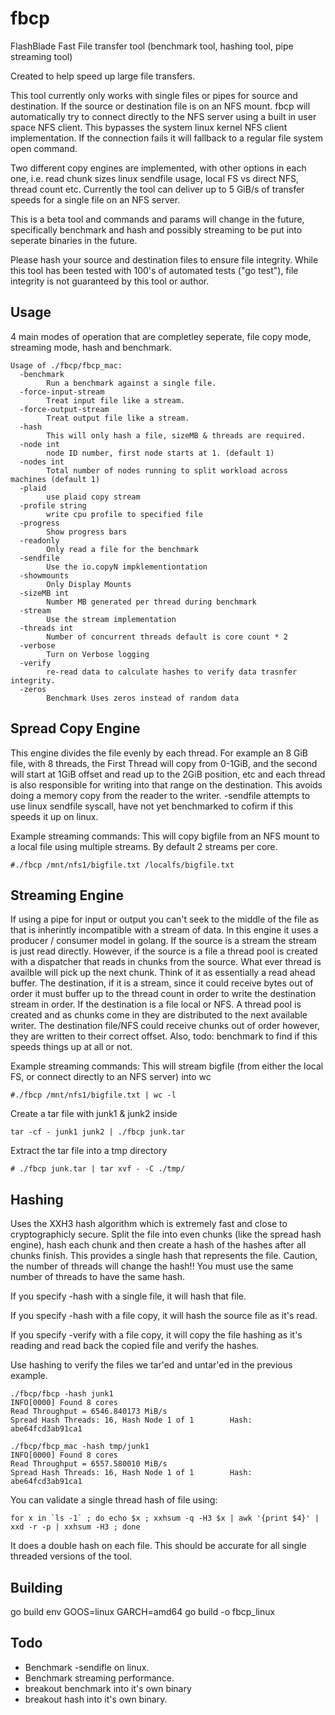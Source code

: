 # fbcp
FlashBlade Fast File transfer tool (benchmark tool, hashing tool, pipe streaming tool)

Created to help speed up large file transfers.

This tool currently only works with single files or pipes for source and destination.  If the source or destination file is on an NFS mount.  fbcp will automatically try to connect directly to the NFS server using a built in user space NFS client.  This bypasses the system linux kernel NFS client implementation.  If the connection fails it will fallback to a regular file system open command.

Two different copy engines are implemented, with other options in each one, i.e. read chunk sizes 
linux sendfile usage, local FS vs direct NFS, thread count etc.   Currently the tool can deliver up 
to 5 GiB/s of transfer speeds for a single file on an NFS server.

This is a beta tool and commands and params will change in the future, specifically benchmark and hash and possibly streaming to be put into seperate binaries in the future.

Please hash your source and destination files to ensure file integrity.  While this tool has been tested with 100's of automated tests ("go test"), file integrity is not guaranteed by this tool or author.    

## Usage

4 main modes of operation that are completley seperate, file copy mode, streaming mode, hash and benchmark.

```
Usage of ./fbcp/fbcp_mac:
  -benchmark
    	Run a benchmark against a single file.
  -force-input-stream
    	Treat input file like a stream.
  -force-output-stream
    	Treat output file like a stream.
  -hash
    	This will only hash a file, sizeMB & threads are required.
  -node int
    	node ID number, first node starts at 1. (default 1)
  -nodes int
    	Total number of nodes running to split workload across machines (default 1)
  -plaid
    	use plaid copy stream
  -profile string
    	write cpu profile to specified file
  -progress
    	Show progress bars
  -readonly
    	Only read a file for the benchmark
  -sendfile
    	Use the io.copyN impklementiontation
  -showmounts
    	Only Display Mounts
  -sizeMB int
    	Number MB generated per thread during benchmark
  -stream
    	Use the stream implementation
  -threads int
    	Number of concurrent threads default is core count * 2
  -verbose
    	Turn on Verbose logging
  -verify
    	re-read data to calculate hashes to verify data trasnfer integrity.
  -zeros
    	Benchmark Uses zeros instead of random data
```

## Spread Copy Engine
This engine divides the file evenly by each thread.  For example an 8 GiB file, with 8 threads, the First 
Thread will copy from 0-1GiB, and the second will start at 1GiB offset and read up to the 2GiB position, etc and 
each thread is also responsible for writing into that range on the destination.  This avoids doing a memory copy 
from the reader to the writer.  -sendfile attempts to use linux sendfile syscall, have not yet benchmarked to 
cofirm if this speeds it up on linux.   

Example streaming commands:
This will copy bigfile from an NFS mount to a local file using multiple streams.  By default 2 streams per core.
```
#./fbcp /mnt/nfs1/bigfile.txt /localfs/bigfile.txt
```

## Streaming Engine
If using a pipe for input or output you can't seek to the middle of the file as that is inherintly incompatible with a stream of data.  In this engine it uses a producer / consumer model in golang.   If the source is a stream the stream is just read directly.  However, if the source is a file a thread pool is created with a dispatcher that reads in chunks from the source. What ever thread is availble will pick up the next chunk.  Think of it as essentially a read ahead buffer.  The destination, if it is a stream, since it could receive bytes out of order it must buffer up to the thread count in order to write the destination stream in order.   If the destination is a file local or NFS.  A thread pool is created and as chunks come in they are distributed to the next available writer.  The destination file/NFS could receive chunks out of order however, they are written to their correct offset.  Also, todo: benchmark to find if this speeds things up at all or not.

Example streaming commands:
This will stream bigfile (from either the local FS, or connect directly to an NFS server) into wc
```
#./fbcp /mnt/nfs1/bigfile.txt | wc -l
```

Create a tar file with junk1 & junk2 inside
```
tar -cf - junk1 junk2 | ./fbcp junk.tar 
```

Extract the tar file into a tmp directory
```
# ./fbcp junk.tar | tar xvf - -C ./tmp/
```


## Hashing
Uses the XXH3 hash algorithm which is extremely fast and close to cryptographicly secure.  Split the file into even chunks (like the spread hash engine), hash each chunk and then create a hash of the hashes after all chunks finish.  This provides a single hash that represents the file.  Caution, the number of threads will change the hash!!   You must use the same number of threads to have the same hash.

If you specify -hash with a single file, it will hash that file.  

If you specify -hash with a file copy, it will hash the source file as it's read.

If you specify -verify with a file copy, it will copy the file hashing as it's reading and read back the copied file and verify the hashes.

Use hashing to verify the files we tar'ed and untar'ed in the previous example.

```
./fbcp/fbcp -hash junk1
INFO[0000] Found 8 cores                                
Read Throughput = 6546.840173 MiB/s
Spread Hash Threads: 16, Hash Node 1 of 1        Hash: abe64fcd3ab91ca1

./fbcp/fbcp_mac -hash tmp/junk1
INFO[0000] Found 8 cores                                
Read Throughput = 6557.580010 MiB/s
Spread Hash Threads: 16, Hash Node 1 of 1        Hash: abe64fcd3ab91ca1
```


You can validate a single thread hash of file using:
```
for x in `ls -1` ; do echo $x ; xxhsum -q -H3 $x | awk '{print $4}' | xxd -r -p | xxhsum -H3 ; done
```
It does a double hash on each file.  This should be accurate for all single threaded versions of the tool.

## Building
go build
env GOOS=linux GARCH=amd64  go build -o fbcp_linux


## Todo
 - Benchmark -sendifle on linux.
 - Benchmark streaming performance.
 - breakout benchmark into it's own binary
 - breakout hash into it's own binary.



